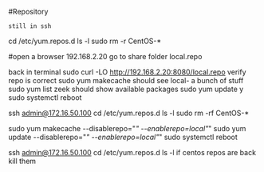 #Repository

    still in ssh
cd /etc/yum.repos.d
  ls -l
  sudo rm -r CentOS-*

  #open a browser
  192.168.2.20
  go to share folder
  local.repo

  back in terminal
  sudo curl -LO http://192.168.2.20:8080/local.repo
  verify repo is correct
  sudo yum makecache
    should see local- a bunch of stuff
  sudo yum list zeek
    should show available packages
  sudo yum update
  y
  sudo systemctl reboot

  ssh admin@172.16.50.100
  cd /etc/yum.repos.d
  ls -l
  sudo rm -rf CentOS-*



  sudo yum makecache --disablerepo="*" --enablerepo=local"*"
  sudo yum update --disablerepo="*" --enablerepo=local"*"
  sudo systemctl reboot

  ssh admin@172.16.50.100
  cd /etc/yum.repos.d
  ls -l
    if centos repos are back kill them
